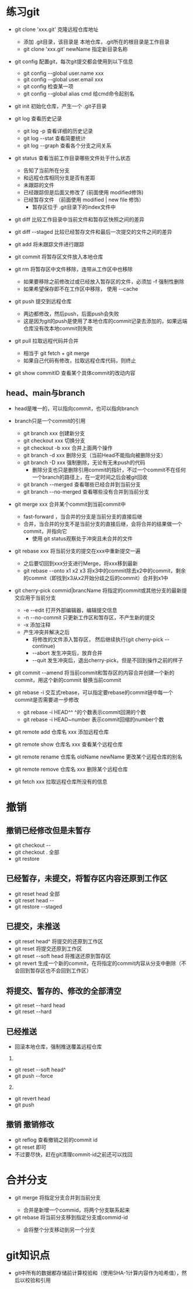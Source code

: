 # 练习git
- git clone 'xxx.git' 克隆远程仓库地址
  - 添加 .git目录，该目录是 本地仓库，.git所在的根目录是工作目录
  - git clone 'xxx.git' newName 指定新目录名称

- git config 配置git，每次git提交都会使用到以下信息
  - git config --global user.name xxx
  - git config --global user.email xxx
  - git config <key> 检查某一项
  - git config --global alias cmd 给cmd命令起别名

- git init 初始化仓库，产生一个 .git子目录

- git log 查看历史记录
  - git log -p 查看详细的历史记录
  - git log --stat 查看简要统计
  - git log --graph 查看各个分支之间关系
  
- git status 查看当前工作目录哪些文件处于什么状态
  - 告知了当前所在分支
  - 和远程仓库相同分支是否有差距
  - 未跟踪的文件 
  - 已经跟踪但是后面又修改了 (前面使用 modified修饰)
  - 已经暂存文件 （前面使用 modified | new file 修饰）
    - 暂存区位于 .git目录下的index文件中

- git diff 比较工作目录中当前文件和暂存区快照之间的差异
- git diff --staged 比较已经暂存文件和最后一次提交的文件之间的差异  

- git add 将未跟踪文件进行跟踪
- git commit 将暂存区文件放入本地仓库
- git rm 将暂存区中文件移除，连带从工作区中也移除
  - 如果要移除之前修改过或已经放入暂存区的文件，必须加 -f 强制性删除
  - 如果希望保存即不在工作区中移除， 使用 --cache
- git push 提交到远程仓库
  - 两边都修改，然后push，后面push会失败
  - 这是因为git的push是使用了本地仓库的commit记录去添加的，如果远端仓库没有改本地commit则失败
  
- git pull 拉取远程代码并合并
  - 相当于 git fetch + git merge 
  - 如果自己代码有修改，拉取远程仓库代码，则终止
  
- git show commitID 查看某个具体commit的改动内容

## head、main与branch
- head是唯一的，可以指向commit，也可以指向branch
- branch只是一个commit的引用
  - git branch xxx  创建新分支
  - git checkout xxx  切换分支
  - git checkout -b xxx 合并上面两个操作
  - git branch -d xxx 删除分支（当前Head不能指向被删除分支）
  - git branch -D xxx 强制删除，无论有无未push的代码
    - 删除分支也只是删除引用commit的指针，不过一个commit不在任何一个branch的路径上，在一定时间之后会被git回收
  - git branch --merged 查看哪些已经合并到当前分支
  - git branch --no-merged 查看哪些没有合并到当前分支

- git merge xxx 合并某个commit到当前commit中
  - fast-forward ，当合并的分支是当前分支的直接后继
  - 合并，当合并的分支不是当前分支的直接后继，会将合并的结果做一个commit，并指向它
    - 使用 git status观察处于冲突且未合并的文件
- git rebase xxx 将当前分支的提交在xxx中重新提交一遍
  - 之后要切回到xxx分支进行Merge，将xxx移到最新
  - git rebase --onto x1 x2 x3 将x3中的commit除去x2中的commit，剩余的commit（即找到x3从x2开始分歧之后的commit）合并到x1中
- git cherry-pick commid|brancName 将指定的commit或其他分支的最新提交应用于当前分支
  - -e --edit 打开外部编辑器，编辑提交信息
  - -n --no-commit  只更新工作区和暂存区，不产生新的提交
  - -x  添加注释
  - 产生冲突并解决之后 
    - 将修改的文件添入暂存区， 然后继续执行(git cherry-pick --continue)
    - --abort 发生冲突后，放弃合并
    - --quit  发生冲突后，退出cherry-pick，但是不回到操作之前的样子

- git commit --amend 将当前commit和暂存区的内容合并创建一个新的commit，用这个新的commit 替换当前commit
- git rebase -i 交互式rebase，可以指定要rebase的commit链中每一个commit是否需要进一步修改
  - git rebase -i HEAD^^ ^的个数表示commit回溯的个数
  - git rebase -i HEAD~number 表示commit回缩的number个数

- git remote add 仓库名 xxx 添加远程仓库
- git remote show 仓库名 xxx 查看某个远程仓库
- git remote rename 仓库名 oldName newName 更改某个远程仓库的别名
- git remote remove 仓库名 xxx 删除某个远程仓库

- git fetch xxx 拉取远程仓库所没有的信息

# 撤销
## 撤销已经修改但是未暂存
- git checkout -- <filename>
- git checkout . 全部
- git restore <filename>

## 已经暂存，未提交，将暂存区内容还原到工作区
- git reset head 全部
- git reset head -- <filename> 
- git restore --staged <filename>

## 已提交，未推送
- git reset head^ 将提交的还原到工作区
- git reset <commit-id> 将提交还原到工作区
- git reset --soft head 将推送还原到暂存区
- git revert <commit-id> 生成一个新的commit，在将指定的commit内容从分支中删除（不会回到暂存区也不会回到工作区）

## 将提交、暂存的、修改的全部清空
- git reset --hard head
- git reset --hard <commit-id>

## 已经推送
- 回滚本地仓库，强制推送覆盖远程仓库
1. 
  - git reset --soft head^
  - git push --force
2.
  - git revert head
  - git push

## 撤销 撤销修改
- git reflog 查看撤销之前的commit id
- git reset <commit-id>即可
- 不过要尽快，赶在git清理commit-id之前还可以找回

# 合并分支
- git merge <branch-name> 将指定分支合并到当前分支  
  - 合并是新增一个commid，将两个分支联系起来
- git rebase <branch-name> 将当前分支移到指定分支或commid-id
  - 会将整个分支移动到另一个分支

# git知识点
- git中所有的数据都存储前计算校验和（使用SHA-1计算内容作为哈希值），然后以校验和引用